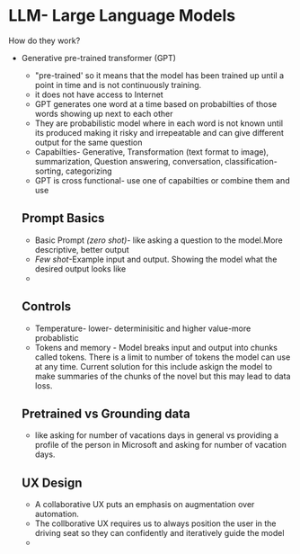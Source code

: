 # LLM- Large Language Models

How do they work?
- Generative pre-trained transformer (GPT)
  - "pre-trained' so it means that the model has been trained up until a point in time and is not continuously training.
  - it does not have access to Internet
  - GPT generates one word at a time based on probabilties of those words showing up next to each other
  - They are probabilistic model where in each word is not known until its produced making it risky and irrepeatable and can give different output for the same question
  - Capabilties- Generative, Transformation (text format to image), summarization, Question answering, conversation, classification-sorting, categorizing
  - GPT is cross functional- use one of capabilties or combine them and use

  ## Prompt Basics
  - Basic Prompt *(zero shot)*- like asking a question to the model.More descriptive, better output
  - *Few shot*-Example input and output. Showing the model what the desired output looks like
  - 
  ## Controls
  - Temperature- lower- determinisitic and higher value-more probablistic
  - Tokens and memory - Model breaks input and output into chunks called tokens. There is a limit to number of tokens the model can use at any time. Current solution for this include askign the model to make summaries of the chunks of the novel but this may lead to data loss.

  ## Pretrained vs Grounding data
    - like asking for number of vacations days in general vs providing a profile of the person in Microsoft and asking for number of vacation days.

  ## UX Design
  - A collaborative UX puts an emphasis on augmentation over automation.
  - The collborative UX requires us to always position the user in the driving seat so they can confidently and iteratively guide the model
  - 

